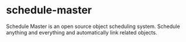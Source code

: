 # schedule-master
Schedule Master is an open source object scheduling system. Schedule anything and everything and automatically link related objects.
